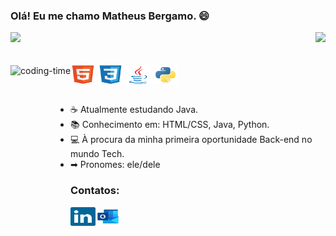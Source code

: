 ### Olá! Eu me chamo Matheus Bergamo. 😄

<div>
  <img  height="180em" src="https://github-readme-stats.vercel.app/api?username=MathBergamo&show_icons=true&theme=noctis_minimus&include_all_commits=true&count_private=true"/>
  <img align="right" height="180em" src="https://github-readme-stats.vercel.app/api/top-langs/?username=MathBergamo&layout=compact&langs_count=16&theme=noctis_minimus"/>
</div>
<br>
<div  align="left"> 
  <div style="display: inline_block"><br>
    <img align="left" height="250" alt="coding-time" src="code.gif">
    <img align="center" height="30" width="40" alt="html-icon" src="https://raw.githubusercontent.com/devicons/devicon/master/icons/html5/html5-original.svg">
    <img align="center" height="30" width="40" alt="css-icon" src="https://raw.githubusercontent.com/devicons/devicon/master/icons/css3/css3-original.svg">
    <img align="center" height="30" width="40" alt="java-icon" src="https://raw.githubusercontent.com/devicons/devicon/master/icons/java/java-original.svg">
    <img align="center" height="30" width="40" alt="python-icon" src="https://raw.githubusercontent.com/devicons/devicon/master/icons/python/python-original.svg">
   </div>
<br>
  
- ☕ Atualmente estudando Java.
- 📚 Conhecimento em: HTML/CSS, Java, Python.
- 💻 À procura da minha primeira oportunidade Back-end no mundo Tech.
- ➡ Pronomes: ele/dele

<div style="display: inline_block">
<h3 align="left">Contatos:</h1>
<a href = "https://www.linkedin.com/in/matheusbergamo/">
<img align="left" height="30" width="40" alt="linkedin-icon" src="linkedin.svg" />
</a>
   <a href = "mailto: matheusbergamo@hotmail.com">
      <img height="30" width="40" alt="outlook.icon" src="outlook.svg">
      </a>
</div>
